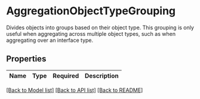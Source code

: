 # AggregationObjectTypeGrouping

Divides objects into groups based on their object type. This grouping is only useful when aggregating across 
multiple object types, such as when aggregating over an interface type.


## Properties
| Name | Type | Required | Description |
| ------------ | ------------- | ------------- | ------------- |


[[Back to Model list]](../../../README.md#models-v1-link) [[Back to API list]](../../../README.md#apis-v1-link) [[Back to README]](../../../README.md)
